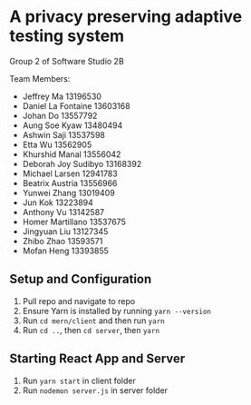 # A privacy preserving adaptive testing system
Group 2 of Software Studio 2B

Team Members:
- Jeffrey Ma 13196530
- Daniel La Fontaine 13603168
- Johan Do 13557792
- Aung Soe Kyaw 13480494
- Ashwin Saji 13537598
- Etta Wu 13562905
- Khurshid Manal 13556042
- Deborah Joy Sudibyo 13168392
- Michael Larsen 12941783
- Beatrix Austria 13556966
- Yunwei Zhang 13019409
- Jun Kok 13223894
- Anthony Vu 13142587
- Homer Martillano 13537675
- Jingyuan Liu 13127345
- Zhibo Zhao 13593571
- Mofan Heng 13393855


## Setup and Configuration

1) Pull repo and navigate to repo
2) Ensure Yarn is installed by running `yarn --version`
3) Run `cd mern/client` and then run `yarn`
4) Run `cd ..`, then `cd server`, then `yarn`


## Starting React App and Server

1) Run `yarn start` in client folder
2) Run `nodemon server.js` in server folder
